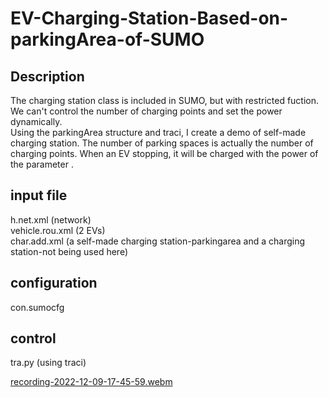 # EV-Charging-Station-Based-on-parkingArea-of-SUMO

## Description

The charging station class is included in SUMO, but with restricted fuction.  
We can't control the number of charging points and set the power dynamically.  
Using the parkingArea structure and traci, I create a demo of self-made charging station. The number of parking spaces is actually the number of charging points. When an EV stopping, it will be charged with the power of the parameter <power>.

## input file
h.net.xml (network)  
vehicle.rou.xml (2 EVs)  
char.add.xml (a self-made charging station-parkingarea and a charging station-not being used here)

## configuration
con.sumocfg

## control
tra.py (using traci)

[recording-2022-12-09-17-45-59.webm](https://user-images.githubusercontent.com/28706554/206679914-21b3888d-3232-49b8-92fb-94cc2e34a977.webm)
